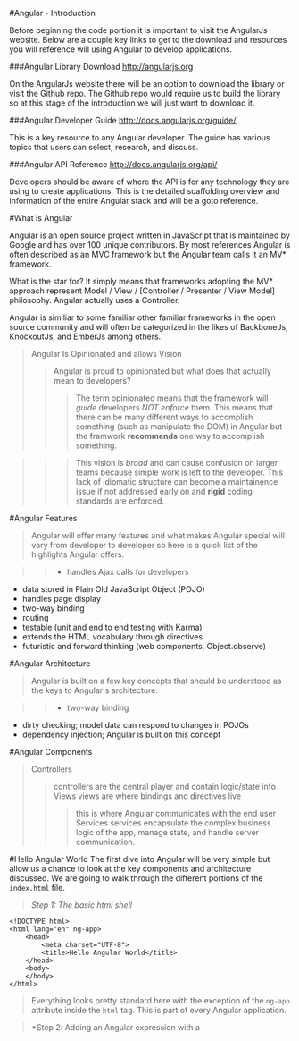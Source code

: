 #Angular - Introduction

Before beginning the code portion it is important to visit the AngularJs website.  Below are a couple key links to get to the download and resources you will reference will using Angular to develop applications.

###Angular Library Download
<http://angularjs.org>  

On the AngularJs website there will be an option to download the library or visit the Github repo.  The Github repo would require us to build the library so at this stage of the introduction we will just want to download it.

###Angular Developer Guide
<http://docs.angularjs.org/guide/>

This is a key resource to any Angular developer.  The guide has various topics that users can select, research, and discuss.

###Angular API Reference
<http://docs.angularjs.org/api/>

Developers should be aware of where the API is for any technology they are using to create applications.  This is the detailed scaffolding overview and information of the entire Angular stack and will be a goto reference.

#What is Angular

Angular is an open source project written in JavaScript that is maintained by Google and has over 100 unique contributors.  By most references Angular is often described as an MVC framework but the Angular team calls it an MV* framework.

What is the star for?  It simply means that frameworks adopting the MV* approach represent Model / View / [Controller / Presenter / View Model] philosophy.  Angular actually uses a Controller.

Angular is similiar to some familiar other familiar frameworks in the open source community and will often be categorized in the likes of BackboneJs, KnockoutJs, and EmberJs among others.

>Angular Is Opinionated and allows Vision
>>Angular is proud to opinionated but what does that actually mean to developers?
>>>The term opinionated means that the framework will *guide* developers *NOT enforce* them.  This means that there can be many different ways to accomplish something (such as manipulate the DOM) in Angular but the framwork **recommends** one way to accomplish something.

>>>This vision is *broad* and can cause confusion on larger teams because simple work is left to the developer.  This lack of idiomatic structure can become a maintainence issue if not addressed early on and **rigid** coding standards are enforced.

#Angular Features
>Angular will offer many features and what makes Angular special will vary from developer to developer so here is a quick list of the highlights Angular offers.

>>* handles Ajax calls for developers
* data stored in Plain Old JavaScript Object (POJO)
* handles page display
* two-way binding
* routing
* testable (unit and end to end testing with Karma)
* extends the HTML vocabulary through directives
* futuristic and forward thinking (web components, Object.observe)

#Angular Architecture
>Angular is built on a few key concepts that should be understood as the keys to Angular's architecture.

>>* two-way binding
* dirty checking; model data can respond to changes in POJOs
* dependency injection; Angular is built on this concept

#Angular Components

>Controllers
>>controllers are the central player and contain logic/state info
>Views
>>views are where bindings and directives live
>>>this is where Angular communicates with the end user
>Services
>>services encapsulate the complex business logic of the app, manage state, and handle server communication.

#Hello Angular World
The first dive into Angular will be very simple but allow us a chance to look at the key components and architecture discussed.  We are going to walk through the different portions of the `index.html` file.

>*Step 1: The basic html shell* 
```
<!DOCTYPE html>
<html lang="en" ng-app>
    <head>
		<meta charset="UTF-8">
		<title>Hello Angular World</title>
	</head>
    <body>
	</body>
</html>
```
>Everything looks pretty standard here with the exception of the `ng-app` attribute inside the `html` tag.  This is part of every Angular application.

>*Step 2: Adding an Angular expression with a 
